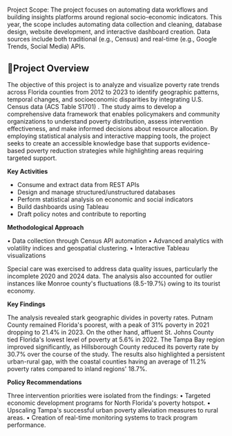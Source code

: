 # 

Project Scope:
The project focuses on automating data workflows and building insights platforms around regional socio-economic indicators. This year, the scope includes automating data collection and cleaning, database design, website development, and interactive dashboard creation. Data sources include both traditional (e.g., Census) and real-time (e.g., Google Trends, Social Media) APIs.

## 📌Project Overview

The objective of this project is to analyze and visualize poverty rate trends across Florida counties
from 2012 to 2023 to identify geographic patterns, temporal changes, and socioeconomic
disparities by integrating U.S. Census data (ACS Table S1701) . The study aims to develop a
comprehensive data framework that enables policymakers and community organizations to
understand poverty distribution, assess intervention effectiveness, and make informed decisions
about resource allocation. By employing statistical analysis and interactive mapping tools, the
project seeks to create an accessible knowledge base that supports evidence-based poverty
reduction strategies while highlighting areas requiring targeted support.

**Key Activities**

- Consume and extract data from REST APIs
- Design and manage structured/unstructured databases
- Perform statistical analysis on economic and social indicators
- Build dashboards using Tableau
- Draft policy notes and contribute to reporting

**Methodological Approach**

• Data collection through Census API automation
• Advanced analytics with volatility indices and geospatial clustering.
• Interactive Tableau visualizations

Special care was exercised to address data quality issues, particularly the incomplete 2020 and
2024 data. The analysis also accounted for outlier instances like Monroe
county's fluctuations (8.5-19.7%) owing to its tourist economy.

**Key Findings**

The analysis revealed stark geographic divides in poverty rates. Putnam County remained Florida's
poorest, with a peak of 31% poverty in 2021 dropping to 21.4% in 2023. On the other hand,
affluent St. Johns County tied Florida's lowest level of poverty at 5.6% in 2022. The Tampa Bay
region improved significantly, as Hillsborough County reduced its poverty rate by 30.7% over
the course of the study. The results also highlighted a persistent urban-rural gap, with the coastal
counties having an average of 11.2% poverty rates compared to inland regions' 18.7%.

**Policy Recommendations**

Three intervention priorities were isolated from the findings:
• Targeted economic development programs for North Florida's poverty hotspot.
• Upscaling Tampa's successful urban poverty alleviation measures to rural areas.
• Creation of real-time monitoring systems to track program performance.
